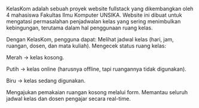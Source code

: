 KelasKom adalah sebuah proyek website fullstack yang dikembangkan oleh 4 mahasiswa Fakultas Ilmu Komputer UNSIKA. Website ini dibuat untuk mengatasi permasalahan penjadwalan kelas yang sering menimbulkan kebingungan, terutama dalam hal penggunaan ruang kelas.

Dengan KelasKom, pengguna dapat:
Melihat jadwal kelas (hari, jam, ruangan, dosen, dan mata kuliah).
Mengecek status ruang kelas:

Merah → kelas kosong.

Putih → kelas online (harusnya offline, tapi ruangannya tidak digunakan).

Biru → kelas sedang digunakan.

Mengajukan pemakaian ruangan kosong melalui form.
Memantau seluruh jadwal kelas dan dosen pengajar secara real-time.
